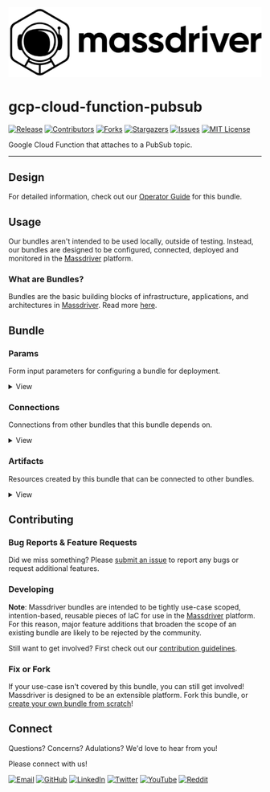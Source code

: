 [![Massdriver][logo]][website]

# gcp-cloud-function-pubsub

[![Release][release_shield]][release_url]
[![Contributors][contributors_shield]][contributors_url]
[![Forks][forks_shield]][forks_url]
[![Stargazers][stars_shield]][stars_url]
[![Issues][issues_shield]][issues_url]
[![MIT License][license_shield]][license_url]


Google Cloud Function that attaches to a PubSub topic.


---

## Design

For detailed information, check out our [Operator Guide](operator.md) for this bundle.

## Usage

Our bundles aren't intended to be used locally, outside of testing. Instead, our bundles are designed to be configured, connected, deployed and monitored in the [Massdriver][website] platform.

### What are Bundles?

Bundles are the basic building blocks of infrastructure, applications, and architectures in [Massdriver][website]. Read more [here](https://docs.massdriver.cloud/concepts/bundles).

## Bundle

### Params

Form input parameters for configuring a bundle for deployment.

<details>
<summary>View</summary>

<!-- PARAMS:START -->
## Properties

- **`cloud_function_configuration`** *(object)*: . Cannot contain additional properties.
  - **`entrypoint`** *(string)*: Name of the function that will be executed when the Google Cloud Function is triggered. Default: `app`.
  - **`maximum_instances`** *(integer)*: The maximum number of Cloud Function instances to be running at one time. Minimum: `1`. Maximum: `3000`. Default: `5`.
  - **`memory_mb`** *(integer)*: The total available memory given to the Cloud Function. Default: `128`.
    - **Items** *(integer)*: Must be one of: `[128, 256, 512, 1028, 2048, 4096]`.
  - **`minimum_instances`** *(integer)*: The minimum number of Cloud Function instances to be running at one time. Minimum: `0`. Maximum: `3000`. Default: `0`.
  - **`runtime`** *(string)*: The language runtime to use in this Cloud Function. Default: `Node.js 16`.
    - **Items** *(string)*: Must be one of: `['Node.js 16', 'Node.js 14', 'Python 3.9', 'Python 3.8', 'Go 1.16', 'Go 1.13', 'Java 17', 'Java 11', '.NET Core 3.1', 'Ruby 3.0', 'Ruby 2.7', 'PHP 7.4']`.
## Examples

  ```json
  {
      "__name": "NodeJS No Cold Start",
      "cloud_function_configuration": {
          "minimum_instances": 1,
          "runtime": "Node.js 16"
      }
  }
  ```

  ```json
  {
      "__name": "Java 17",
      "cloud_function_configuration": {
          "entrypoint": "functions.HelloWorld",
          "memory_mb": 1024,
          "runtime": "Java 17"
      }
  }
  ```

<!-- PARAMS:END -->

</details>

### Connections

Connections from other bundles that this bundle depends on.

<details>
<summary>View</summary>

<!-- CONNECTIONS:START -->
## Properties

- **`gcp_authentication`** *(object)*: GCP Service Account. Cannot contain additional properties.
  - **`data`** *(object)*
    - **`auth_provider_x509_cert_url`** *(string)*: Auth Provider x509 Certificate URL. Default: `https://www.googleapis.com/oauth2/v1/certs`.

      Examples:
      ```json
      "https://example.com/some/path"
      ```

      ```json
      "https://massdriver.cloud"
      ```

    - **`auth_uri`** *(string)*: Auth URI. Default: `https://accounts.google.com/o/oauth2/auth`.

      Examples:
      ```json
      "https://example.com/some/path"
      ```

      ```json
      "https://massdriver.cloud"
      ```

    - **`client_email`** *(string)*: Service Account Email.

      Examples:
      ```json
      "jimmy@massdriver.cloud"
      ```

      ```json
      "service-account-y@gmail.com"
      ```

    - **`client_id`** *(string)*: .
    - **`client_x509_cert_url`** *(string)*: Client x509 Certificate URL.

      Examples:
      ```json
      "https://example.com/some/path"
      ```

      ```json
      "https://massdriver.cloud"
      ```

    - **`private_key`** *(string)*: .
    - **`private_key_id`** *(string)*: .
    - **`project_id`** *(string)*: .
    - **`token_uri`** *(string)*: Token URI. Default: `https://oauth2.googleapis.com/token`.

      Examples:
      ```json
      "https://example.com/some/path"
      ```

      ```json
      "https://massdriver.cloud"
      ```

    - **`type`** *(string)*: . Default: `service_account`.
  - **`specs`** *(object)*
    - **`gcp`** *(object)*: .
      - **`project`** *(string)*
      - **`region`** *(string)*: The GCP region to provision resources in.

        Examples:
        ```json
        "us-east1"
        ```

        ```json
        "us-east4"
        ```

        ```json
        "us-west1"
        ```

        ```json
        "us-west2"
        ```

        ```json
        "us-west3"
        ```

        ```json
        "us-west4"
        ```

        ```json
        "us-central1"
        ```

- **`subnetwork`** *(object)*: A region-bound network for deploying GCP resources. Cannot contain additional properties.
  - **`data`** *(object)*
    - **`infrastructure`** *(object)*
      - **`cidr`** *(string)*

        Examples:
        ```json
        "10.100.0.0/16"
        ```

        ```json
        "192.24.12.0/22"
        ```

      - **`gcp_global_network_grn`** *(string)*: GCP Resource Name (GRN).

        Examples:
        ```json
        "projects/my-project/global/networks/my-global-network"
        ```

        ```json
        "projects/my-project/regions/us-west2/subnetworks/my-subnetwork"
        ```

        ```json
        "projects/my-project/topics/my-pubsub-topic"
        ```

        ```json
        "projects/my-project/subscriptions/my-pubsub-subscription"
        ```

        ```json
        "projects/my-project/locations/us-west2/instances/my-redis-instance"
        ```

        ```json
        "projects/my-project/locations/us-west2/clusters/my-gke-cluster"
        ```

      - **`grn`** *(string)*: GCP Resource Name (GRN).

        Examples:
        ```json
        "projects/my-project/global/networks/my-global-network"
        ```

        ```json
        "projects/my-project/regions/us-west2/subnetworks/my-subnetwork"
        ```

        ```json
        "projects/my-project/topics/my-pubsub-topic"
        ```

        ```json
        "projects/my-project/subscriptions/my-pubsub-subscription"
        ```

        ```json
        "projects/my-project/locations/us-west2/instances/my-redis-instance"
        ```

        ```json
        "projects/my-project/locations/us-west2/clusters/my-gke-cluster"
        ```

      - **`vpc_access_connector`** *(string)*: GCP Resource Name (GRN).

        Examples:
        ```json
        "projects/my-project/global/networks/my-global-network"
        ```

        ```json
        "projects/my-project/regions/us-west2/subnetworks/my-subnetwork"
        ```

        ```json
        "projects/my-project/topics/my-pubsub-topic"
        ```

        ```json
        "projects/my-project/subscriptions/my-pubsub-subscription"
        ```

        ```json
        "projects/my-project/locations/us-west2/instances/my-redis-instance"
        ```

        ```json
        "projects/my-project/locations/us-west2/clusters/my-gke-cluster"
        ```

  - **`specs`** *(object)*
    - **`gcp`** *(object)*: .
      - **`project`** *(string)*
      - **`region`** *(string)*: The GCP region to provision resources in.

        Examples:
        ```json
        "us-east1"
        ```

        ```json
        "us-east4"
        ```

        ```json
        "us-west1"
        ```

        ```json
        "us-west2"
        ```

        ```json
        "us-west3"
        ```

        ```json
        "us-west4"
        ```

        ```json
        "us-central1"
        ```

- **`topic`** *(object)*: GCP PubSub Topic. Cannot contain additional properties.
  - **`data`** *(object)*: Cannot contain additional properties.
    - **`infrastructure`** *(object)*: PubSub topic configuration. Cannot contain additional properties.
      - **`grn`** *(string)*: GCP Resource Name (GRN).

        Examples:
        ```json
        "projects/my-project/global/networks/my-global-network"
        ```

        ```json
        "projects/my-project/regions/us-west2/subnetworks/my-subnetwork"
        ```

        ```json
        "projects/my-project/topics/my-pubsub-topic"
        ```

        ```json
        "projects/my-project/subscriptions/my-pubsub-subscription"
        ```

        ```json
        "projects/my-project/locations/us-west2/instances/my-redis-instance"
        ```

        ```json
        "projects/my-project/locations/us-west2/clusters/my-gke-cluster"
        ```

    - **`security`** *(object)*: GCP Security Configuration. Cannot contain additional properties.
      - **`iam`** *(object)*: IAM Roles And Conditions. Cannot contain additional properties.
        - **`^[a-z]+[a-z_]*[a-z]$`** *(object)*
          - **`condition`** *(string)*: GCP IAM Condition.
          - **`role`**: GCP Role.

            Examples:
            ```json
            "roles/owner"
            ```

            ```json
            "roles/redis.editor"
            ```

            ```json
            "roles/storage.objectCreator"
            ```

            ```json
            "roles/storage.legacyObjectReader"
            ```

  - **`specs`** *(object)*
    - **`topic`** *(object)*: . Cannot contain additional properties.
      - **`distribution`** *(string)*: Must be one of: `['pubsub']`.
<!-- CONNECTIONS:END -->

</details>

### Artifacts

Resources created by this bundle that can be connected to other bundles.

<details>
<summary>View</summary>

<!-- ARTIFACTS:START -->
## Properties

- **`cloud_function`** *(object)*: GCP Cloud Function. Cannot contain additional properties.
  - **`data`** *(object)*: Cannot contain additional properties.
    - **`infrastructure`** *(object)*: Cloud Function infrastructure configuration. Cannot contain additional properties.
      - **`function_url`** *(string)*: URL of Cloud Function.

        Examples:
        ```json
        "https://example.com/some/path"
        ```

        ```json
        "https://massdriver.cloud"
        ```

      - **`name`** *(string)*: Name of Cloud Function.

        Examples:
        ```json
        "my-cloud-function"
        ```

        ```json
        "my-sql-instance"
        ```

    - **`security`** *(object)*: GCP Security Configuration. Cannot contain additional properties.
      - **`iam`** *(object)*: IAM Roles And Conditions. Cannot contain additional properties.
        - **`^[a-z]+[a-z_]*[a-z]$`** *(object)*
          - **`condition`** *(string)*: GCP IAM Condition.
          - **`role`**: GCP Role.

            Examples:
            ```json
            "roles/owner"
            ```

            ```json
            "roles/redis.editor"
            ```

            ```json
            "roles/storage.objectCreator"
            ```

            ```json
            "roles/storage.legacyObjectReader"
            ```

  - **`specs`** *(object)*
    - **`gcp`** *(object)*: .
      - **`project`** *(string)*
      - **`region`** *(string)*: The GCP region to provision resources in.

        Examples:
        ```json
        "us-east1"
        ```

        ```json
        "us-east4"
        ```

        ```json
        "us-west1"
        ```

        ```json
        "us-west2"
        ```

        ```json
        "us-west3"
        ```

        ```json
        "us-west4"
        ```

        ```json
        "us-central1"
        ```

<!-- ARTIFACTS:END -->

</details>

## Contributing

<!-- CONTRIBUTING:START -->

### Bug Reports & Feature Requests

Did we miss something? Please [submit an issue](https://github.com/massdriver-cloud/gcp-cloud-function-pubsub/issues) to report any bugs or request additional features.

### Developing

**Note**: Massdriver bundles are intended to be tightly use-case scoped, intention-based, reusable pieces of IaC for use in the [Massdriver][website] platform. For this reason, major feature additions that broaden the scope of an existing bundle are likely to be rejected by the community.

Still want to get involved? First check out our [contribution guidelines](https://docs.massdriver.cloud/bundles/contributing).

### Fix or Fork

If your use-case isn't covered by this bundle, you can still get involved! Massdriver is designed to be an extensible platform. Fork this bundle, or [create your own bundle from scratch](https://docs.massdriver.cloud/bundles/development)!

<!-- CONTRIBUTING:END -->

## Connect

<!-- CONNECT:START -->

Questions? Concerns? Adulations? We'd love to hear from you!

Please connect with us!

[![Email][email_shield]][email_url]
[![GitHub][github_shield]][github_url]
[![LinkedIn][linkedin_shield]][linkedin_url]
[![Twitter][twitter_shield]][twitter_url]
[![YouTube][youtube_shield]][youtube_url]
[![Reddit][reddit_shield]][reddit_url]

<!-- markdownlint-disable -->

[logo]: https://raw.githubusercontent.com/massdriver-cloud/docs/main/static/img/logo-with-logotype-horizontal-400x110.svg
[docs]: https://docs.massdriver.cloud/?utm_source=github&utm_medium=readme&utm_campaign=gcp-cloud-function-pubsub&utm_content=docs
[website]: https://www.massdriver.cloud/?utm_source=github&utm_medium=readme&utm_campaign=gcp-cloud-function-pubsub&utm_content=website
[github]: https://github.com/massdriver-cloud?utm_source=github&utm_medium=readme&utm_campaign=gcp-cloud-function-pubsub&utm_content=github
[slack]: https://massdriverworkspace.slack.com/?utm_source=github&utm_medium=readme&utm_campaign=gcp-cloud-function-pubsub&utm_content=slack
[linkedin]: https://www.linkedin.com/company/massdriver/?utm_source=github&utm_medium=readme&utm_campaign=gcp-cloud-function-pubsub&utm_content=linkedin



[contributors_shield]: https://img.shields.io/github/contributors/massdriver-cloud/gcp-cloud-function-pubsub.svg?style=for-the-badge
[contributors_url]: https://github.com/massdriver-cloud/gcp-cloud-function-pubsub/graphs/contributors
[forks_shield]: https://img.shields.io/github/forks/massdriver-cloud/gcp-cloud-function-pubsub.svg?style=for-the-badge
[forks_url]: https://github.com/massdriver-cloud/gcp-cloud-function-pubsub/network/members
[stars_shield]: https://img.shields.io/github/stars/massdriver-cloud/gcp-cloud-function-pubsub.svg?style=for-the-badge
[stars_url]: https://github.com/massdriver-cloud/gcp-cloud-function-pubsub/stargazers
[issues_shield]: https://img.shields.io/github/issues/massdriver-cloud/gcp-cloud-function-pubsub.svg?style=for-the-badge
[issues_url]: https://github.com/massdriver-cloud/gcp-cloud-function-pubsub/issues
[release_url]: https://github.com/massdriver-cloud/gcp-cloud-function-pubsub/releases/latest
[release_shield]: https://img.shields.io/github/release/massdriver-cloud/gcp-cloud-function-pubsub.svg?style=for-the-badge
[license_shield]: https://img.shields.io/github/license/massdriver-cloud/gcp-cloud-function-pubsub.svg?style=for-the-badge
[license_url]: https://github.com/massdriver-cloud/gcp-cloud-function-pubsub/blob/main/LICENSE


[email_url]: mailto:support@massdriver.cloud
[email_shield]: https://img.shields.io/badge/email-Massdriver-black.svg?style=for-the-badge&logo=mail.ru&color=000000
[github_url]: mailto:support@massdriver.cloud
[github_shield]: https://img.shields.io/badge/follow-Github-black.svg?style=for-the-badge&logo=github&color=181717
[linkedin_url]: https://linkedin.com/in/massdriver-cloud
[linkedin_shield]: https://img.shields.io/badge/follow-LinkedIn-black.svg?style=for-the-badge&logo=linkedin&color=0A66C2
[twitter_url]: https://twitter.com/massdriver?utm_source=github&utm_medium=readme&utm_campaign=gcp-cloud-function-pubsub&utm_content=twitter
[twitter_shield]: https://img.shields.io/badge/follow-Twitter-black.svg?style=for-the-badge&logo=twitter&color=1DA1F2
[discourse_url]: https://community.massdriver.cloud?utm_source=github&utm_medium=readme&utm_campaign=gcp-cloud-function-pubsub&utm_content=discourse
[discourse_shield]: https://img.shields.io/badge/join-Discourse-black.svg?style=for-the-badge&logo=discourse&color=000000
[youtube_url]: https://www.youtube.com/channel/UCfj8P7MJcdlem2DJpvymtaQ
[youtube_shield]: https://img.shields.io/badge/subscribe-Youtube-black.svg?style=for-the-badge&logo=youtube&color=FF0000
[reddit_url]: https://www.reddit.com/r/massdriver
[reddit_shield]: https://img.shields.io/badge/subscribe-Reddit-black.svg?style=for-the-badge&logo=reddit&color=FF4500

<!-- markdownlint-restore -->

<!-- CONNECT:END -->
